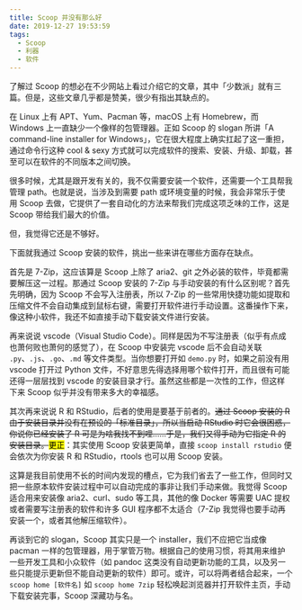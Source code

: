 ```yaml
---
title: Scoop 并没有那么好
date: 2019-12-27 19:53:59
tags:
  - Scoop
  - 利器
  - 软件
---
```


了解过 Scoop 的想必在不少网站上看过介绍它的文章，其中「少数派」就有三篇。但是，这些文章几乎都是赞美，很少有指出其缺点的。

在 Linux 上有 APT、Yum、Pacman 等，macOS 上有 Homebrew，而 Windows 上一直缺少一个像样的包管理器。正如 Scoop 的 slogan 所讲「A command-line installer for Windows」，它在很大程度上确实扛起了这一重担，通过命令行这种 cool & sexy 方式就可以完成软件的搜索、安装、升级、卸载，甚至可以在软件的不同版本之间切换。

很多时候，尤其是跟开发有关的，我不仅需要安装一个软件，还需要一个工具帮我管理 path。也就是说，当涉及到需要 path 或环境变量的时候，我会非常乐于使用 Scoop 去做，它提供了一套自动化的方法来帮我们完成这项乏味的工作，这是 Scoop 带给我们最大的价值。

但，我觉得它还是不够好。

<!-- more -->

下面就我通过 Scoop 安装的软件，挑出一些来讲在哪些方面存在缺点。

首先是 7-Zip，这应该算是 Scoop 上除了 aria2、git 之外必装的软件，毕竟都需要解压这一过程。那通过 Scoop 安装的 7-Zip 与手动安装的有什么区别呢？首先先明确，因为 Scoop 不会写入注册表，所以 7-Zip 的一些常用快捷功能如提取和压缩文件不会自动集成到鼠标右键，需要打开软件进行手动设置。这番操作下来，像这种小软件，我还不如直接手动下载安装文件进行安装。

再来说说 vscode（Visual Studio Code）。同样是因为不写注册表（似乎有点成也萧何败也萧何的感觉了），在 Scoop 中安装完 vscode 后不会自动关联 `.py`、`.js`、`.go`、`.md` 等文件类型。当你想要打开如 `demo.py` 时，如果之前没有用 vscode 打开过 Python 文件，不好意思先得选择用哪个软件打开，而且很有可能还得一层层找到 vscode 的安装目录才行。虽然这些都是一次性的工作，但这样下来 Scoop 似乎并没有带来多大的幸福感。

其次再来说说 R 和 RStudio，后者的使用是要基于前者的。~~通过 Scoop 安装的 R 由于安装目录并没有在预设的「标准目录」，所以当启动 RStudio 时它会很困惑，你说你已经安装了 R 可是为啥我找不到哩……于是，我们又得手动为它指定 R 的安装目录。~~<mark>更正</mark>：其实使用 Scoop 安装更简单，直接 `scoop install rstudio` 便会依次为你安装 R 和 RStudio，rtools 也可以用 Scoop 安装。

这算是我目前使用不长的时间内发现的槽点，它为我们省去了一些工作，但同时又把一些原本软件安装过程中可以自动完成的事非让我们手动来做。我觉得 Scoop 适合用来安装像 aria2、curl、sudo 等工具，其他的像 Docker 等需要 UAC 提权或者需要写注册表的软件和许多 GUI 程序都不太适合（7-Zip 我觉得也要手动再安装一个，或者其他解压缩软件）。

再谈到它的 slogan，Scoop 其实只是一个 installer，我们不应把它当成像 pacman 一样的包管理器，用于掌管万物。根据自己的使用习惯，将其用来维护一些开发工具和小众软件（如 pandoc 这类没有自动更新功能的工具，以及另一些只能提示更新但不能自动更新的软件）即可。或许，可以将两者结合起来，一个 `scoop home [软件名]` 如 `scoop home 7zip` 轻松唤起浏览器并打开软件主页，手动下载安装完事，Scoop 深藏功与名。